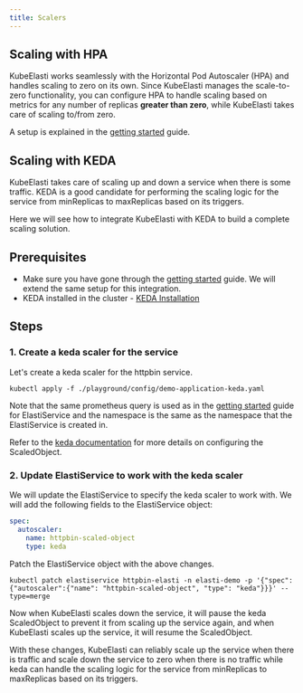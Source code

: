 ```yaml
---
title: Scalers
---
```



## Scaling with HPA
KubeElasti works seamlessly with the Horizontal Pod Autoscaler (HPA) and handles scaling to zero on its own. Since KubeElasti manages the scale-to-zero functionality, you can configure HPA to handle scaling based on metrics for any number of replicas **greater than zero**, while KubeElasti takes care of scaling to/from zero.

A setup is explained in the [getting started](getting-started.md) guide.


## Scaling with KEDA
KubeElasti takes care of scaling up and down a service when there is some traffic. KEDA is a good candidate for performing the scaling logic for the service from minReplicas to maxReplicas based on its triggers.

Here we will see how to integrate KubeElasti with KEDA to build a complete scaling solution.

## Prerequisites
- Make sure you have gone through the [getting started](getting-started.md) guide. We will extend the same setup for this integration.
- KEDA installed in the cluster - [KEDA Installation](https://keda.sh/docs/latest/deploy/)

## Steps

### 1. Create a keda scaler for the service

Let's create a keda scaler for the httpbin service.

``` shell
kubectl apply -f ./playground/config/demo-application-keda.yaml
```
Note that the same prometheus query is used as in the [getting started](getting-started.md) guide for ElastiService and the namespace is the same as the namespace that the ElastiService is created in.

Refer to the [keda documentation](https://keda.sh/docs/2.16/reference/scaledobject-spec/) for more details on configuring the ScaledObject.

### 2. Update ElastiService to work with the keda scaler

We will update the ElastiService to specify the keda scaler to work with. We will add the following fields to the ElastiService object:
```yaml
spec:
  autoscaler:
    name: httpbin-scaled-object
    type: keda
```

Patch the ElastiService object with the above changes.

``` shell
kubectl patch elastiservice httpbin-elasti -n elasti-demo -p '{"spec":{"autoscaler":{"name": "httpbin-scaled-object", "type": "keda"}}}' --type=merge
```

Now when KubeElasti scales down the service, it will pause the keda ScaledObject to prevent it from scaling up the service again, and when KubeElasti scales up the service, it will resume the ScaledObject.

With these changes, KubeElasti can reliably scale up the service when there is traffic and scale down the service to zero when there is no traffic while keda can handle the scaling logic for the service from minReplicas to maxReplicas based on its triggers.
